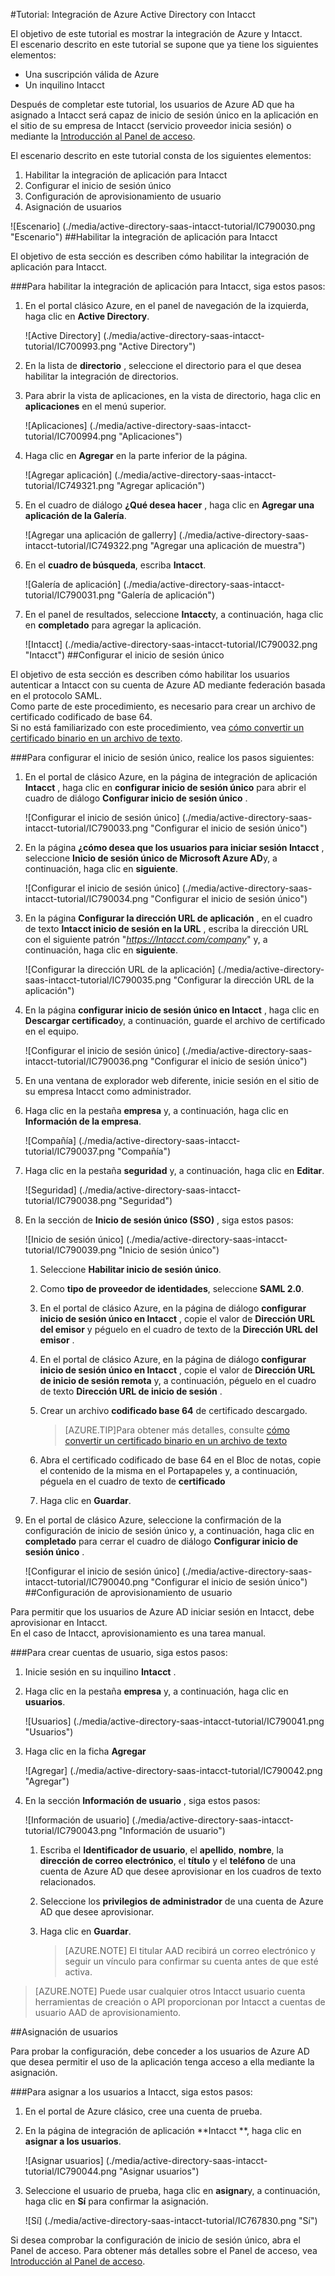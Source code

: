 <properties 
    pageTitle="Tutorial: Integración de Azure Active Directory con Intacct | Microsoft Azure" 
    description="Aprenda a usar Intacct con Azure Active Directory para habilitar el inicio de sesión único, aprovisionamiento automatizado y mucho más." 
    services="active-directory" 
    authors="jeevansd"  
    documentationCenter="na" 
    manager="femila"/>
<tags 
    ms.service="active-directory" 
    ms.devlang="na" 
    ms.topic="article" 
    ms.tgt_pltfrm="na" 
    ms.workload="identity" 
    ms.date="09/29/2016" 
    ms.author="jeedes" />

#<a name="tutorial-azure-active-directory-integration-with-intacct"></a>Tutorial: Integración de Azure Active Directory con Intacct
  
El objetivo de este tutorial es mostrar la integración de Azure y Intacct.  
El escenario descrito en este tutorial se supone que ya tiene los siguientes elementos:

-   Una suscripción válida de Azure
-   Un inquilino Intacct
  
Después de completar este tutorial, los usuarios de Azure AD que ha asignado a Intacct será capaz de inicio de sesión único en la aplicación en el sitio de su empresa de Intacct (servicio proveedor inicia sesión) o mediante la [Introducción al Panel de acceso](active-directory-saas-access-panel-introduction.md).
  
El escenario descrito en este tutorial consta de los siguientes elementos:

1.  Habilitar la integración de aplicación para Intacct
2.  Configurar el inicio de sesión único
3.  Configuración de aprovisionamiento de usuario
4.  Asignación de usuarios

![Escenario] (./media/active-directory-saas-intacct-tutorial/IC790030.png "Escenario")
##<a name="enabling-the-application-integration-for-intacct"></a>Habilitar la integración de aplicación para Intacct
  
El objetivo de esta sección es describen cómo habilitar la integración de aplicación para Intacct.

###<a name="to-enable-the-application-integration-for-intacct-perform-the-following-steps"></a>Para habilitar la integración de aplicación para Intacct, siga estos pasos:

1.  En el portal clásico Azure, en el panel de navegación de la izquierda, haga clic en **Active Directory**.

    ![Active Directory] (./media/active-directory-saas-intacct-tutorial/IC700993.png "Active Directory")

2.  En la lista de **directorio** , seleccione el directorio para el que desea habilitar la integración de directorios.

3.  Para abrir la vista de aplicaciones, en la vista de directorio, haga clic en **aplicaciones** en el menú superior.

    ![Aplicaciones] (./media/active-directory-saas-intacct-tutorial/IC700994.png "Aplicaciones")

4.  Haga clic en **Agregar** en la parte inferior de la página.

    ![Agregar aplicación] (./media/active-directory-saas-intacct-tutorial/IC749321.png "Agregar aplicación")

5.  En el cuadro de diálogo **¿Qué desea hacer** , haga clic en **Agregar una aplicación de la Galería**.

    ![Agregar una aplicación de gallerry] (./media/active-directory-saas-intacct-tutorial/IC749322.png "Agregar una aplicación de muestra")

6.  En el **cuadro de búsqueda**, escriba **Intacct**.

    ![Galería de aplicación] (./media/active-directory-saas-intacct-tutorial/IC790031.png "Galería de aplicación")

7.  En el panel de resultados, seleccione **Intacct**y, a continuación, haga clic en **completado** para agregar la aplicación.

    ![Intacct] (./media/active-directory-saas-intacct-tutorial/IC790032.png "Intacct")
##<a name="configuring-single-sign-on"></a>Configurar el inicio de sesión único
  
El objetivo de esta sección es describen cómo habilitar los usuarios autenticar a Intacct con su cuenta de Azure AD mediante federación basada en el protocolo SAML.  
Como parte de este procedimiento, es necesario para crear un archivo de certificado codificado de base 64.  
Si no está familiarizado con este procedimiento, vea [cómo convertir un certificado binario en un archivo de texto](http://youtu.be/PlgrzUZ-Y1o).

###<a name="to-configure-single-sign-on-perform-the-following-steps"></a>Para configurar el inicio de sesión único, realice los pasos siguientes:

1.  En el portal de clásico Azure, en la página de integración de aplicación **Intacct** , haga clic en **configurar inicio de sesión único** para abrir el cuadro de diálogo **Configurar inicio de sesión único** .

    ![Configurar el inicio de sesión único] (./media/active-directory-saas-intacct-tutorial/IC790033.png "Configurar el inicio de sesión único")

2.  En la página **¿cómo desea que los usuarios para iniciar sesión Intacct** , seleccione **Inicio de sesión único de Microsoft Azure AD**y, a continuación, haga clic en **siguiente**.

    ![Configurar el inicio de sesión único] (./media/active-directory-saas-intacct-tutorial/IC790034.png "Configurar el inicio de sesión único")

3.  En la página **Configurar la dirección URL de aplicación** , en el cuadro de texto **Intacct inicio de sesión en la URL** , escriba la dirección URL con el siguiente patrón "*https://Intacct.com/company*" y, a continuación, haga clic en **siguiente**.

    ![Configurar la dirección URL de la aplicación] (./media/active-directory-saas-intacct-tutorial/IC790035.png "Configurar la dirección URL de la aplicación")

4.  En la página **configurar inicio de sesión único en Intacct** , haga clic en **Descargar certificado**y, a continuación, guarde el archivo de certificado en el equipo.

    ![Configurar el inicio de sesión único] (./media/active-directory-saas-intacct-tutorial/IC790036.png "Configurar el inicio de sesión único")

5.  En una ventana de explorador web diferente, inicie sesión en el sitio de su empresa Intacct como administrador.

6.  Haga clic en la pestaña **empresa** y, a continuación, haga clic en **Información de la empresa**.

    ![Compañía] (./media/active-directory-saas-intacct-tutorial/IC790037.png "Compañía")

7.  Haga clic en la pestaña **seguridad** y, a continuación, haga clic en **Editar**.

    ![Seguridad] (./media/active-directory-saas-intacct-tutorial/IC790038.png "Seguridad")

8.  En la sección de **Inicio de sesión único (SSO)** , siga estos pasos:

    ![Inicio de sesión único] (./media/active-directory-saas-intacct-tutorial/IC790039.png "Inicio de sesión único")

    1.  Seleccione **Habilitar inicio de sesión único**.
    2.  Como **tipo de proveedor de identidades**, seleccione **SAML 2.0**.
    3.  En el portal de clásico Azure, en la página de diálogo **configurar inicio de sesión único en Intacct** , copie el valor de **Dirección URL del emisor** y péguelo en el cuadro de texto de la **Dirección URL del emisor** .
    4.  En el portal de clásico Azure, en la página de diálogo **configurar inicio de sesión único en Intacct** , copie el valor de **Dirección URL de inicio de sesión remota** y, a continuación, péguelo en el cuadro de texto **Dirección URL de inicio de sesión** .
    5.  Crear un archivo **codificado base 64** de certificado descargado.
        
        >[AZURE.TIP]Para obtener más detalles, consulte [cómo convertir un certificado binario en un archivo de texto](http://youtu.be/PlgrzUZ-Y1o)

    6.  Abra el certificado codificado de base 64 en el Bloc de notas, copie el contenido de la misma en el Portapapeles y, a continuación, péguela en el cuadro de texto de **certificado**
    7.  Haga clic en **Guardar**.

9.  En el portal de clásico Azure, seleccione la confirmación de la configuración de inicio de sesión único y, a continuación, haga clic en **completado** para cerrar el cuadro de diálogo **Configurar inicio de sesión único** .

    ![Configurar el inicio de sesión único] (./media/active-directory-saas-intacct-tutorial/IC790040.png "Configurar el inicio de sesión único")
##<a name="configuring-user-provisioning"></a>Configuración de aprovisionamiento de usuario
  
Para permitir que los usuarios de Azure AD iniciar sesión en Intacct, debe aprovisionar en Intacct.  
En el caso de Intacct, aprovisionamiento es una tarea manual.

###<a name="to-provision-a-user-accounts-perform-the-following-steps"></a>Para crear cuentas de usuario, siga estos pasos:

1.  Inicie sesión en su inquilino **Intacct** .

2.  Haga clic en la pestaña **empresa** y, a continuación, haga clic en **usuarios**.

    ![Usuarios] (./media/active-directory-saas-intacct-tutorial/IC790041.png "Usuarios")

3.  Haga clic en la ficha **Agregar**

    ![Agregar] (./media/active-directory-saas-intacct-tutorial/IC790042.png "Agregar")

4.  En la sección **Información de usuario** , siga estos pasos:

    ![Información de usuario] (./media/active-directory-saas-intacct-tutorial/IC790043.png "Información de usuario")

    1.  Escriba el **Identificador de usuario**, el **apellido**, **nombre**, la **dirección de correo electrónico**, el **título** y el **teléfono** de una cuenta de Azure AD que desee aprovisionar en los cuadros de texto relacionados.
    2.  Seleccione los **privilegios de administrador** de una cuenta de Azure AD que desee aprovisionar.
    3.  Haga clic en **Guardar**.
        
        >[AZURE.NOTE] El titular AAD recibirá un correo electrónico y seguir un vínculo para confirmar su cuenta antes de que esté activa.

>[AZURE.NOTE] Puede usar cualquier otros Intacct usuario cuenta herramientas de creación o API proporcionan por Intacct a cuentas de usuario AAD de aprovisionamiento.

##<a name="assigning-users"></a>Asignación de usuarios
  
Para probar la configuración, debe conceder a los usuarios de Azure AD que desea permitir el uso de la aplicación tenga acceso a ella mediante la asignación.

###<a name="to-assign-users-to-intacct-perform-the-following-steps"></a>Para asignar a los usuarios a Intacct, siga estos pasos:

1.  En el portal de Azure clásico, cree una cuenta de prueba.

2.  En la página de integración de aplicación **Intacct **, haga clic en **asignar a los usuarios**.

    ![Asignar usuarios] (./media/active-directory-saas-intacct-tutorial/IC790044.png "Asignar usuarios")

3.  Seleccione el usuario de prueba, haga clic en **asignar**y, a continuación, haga clic en **Sí** para confirmar la asignación.

    ![Sí] (./media/active-directory-saas-intacct-tutorial/IC767830.png "Sí")
  
Si desea comprobar la configuración de inicio de sesión único, abra el Panel de acceso. Para obtener más detalles sobre el Panel de acceso, vea [Introducción al Panel de acceso](active-directory-saas-access-panel-introduction.md).